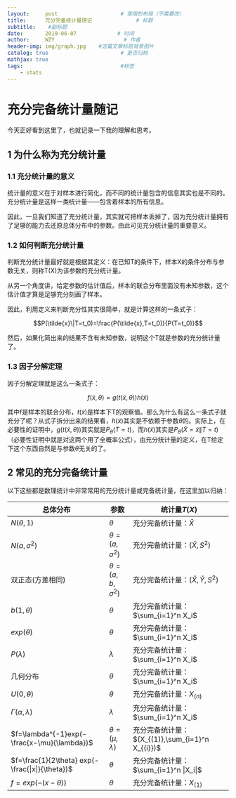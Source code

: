 ```yaml
---
layout:     post                    # 使用的布局（不需要改）
title:      充分完备统计量随记              # 标题 
subtitle:    #副标题
date:       2019-06-07             # 时间
author:     WZY                      # 作者
header-img: img/graph.jpg    #这篇文章标题背景图片
catalog: true                       # 是否归档
mathjax: true
tags:                               #标签
    - stats
--- 
```

# 充分完备统计量随记

今天正好看到这里了，也就记录一下我的理解和思考。

## 1 为什么称为充分统计量

### 1.1 充分统计量的意义

统计量的意义在于对样本进行简化，而不同的统计量包含的信息其实也是不同的。充分统计量是这样一类统计量——包含着样本的所有信息。

因此，一旦我们知道了充分统计量，其实就可把样本丢掉了，因为充分统计量拥有了足够的能力去还原总体分布中的参数。由此可见充分统计量的重要意义。

### 1.2 如何判断充分统计量

判断充分统计量最好就是根据其定义：在已知T的条件下，样本X的条件分布与参数无关，则称T(X)为该参数的充分统计量。

从另一个角度讲，给定参数的估计值后，样本的联合分布里面没有未知参数，这个估计值才算是足够充分刻画了样本。

因此，利用定义来判断充分性其实很简单，就是计算这样的一条式子：

$$P(\tilde{x}\|T=t_0)=\frac{P(\tilde{x},T=t_0)}{P(T=t_0)}$$

然后，如果化简出来的结果不含有未知参数，说明这个T就是参数的充分统计量了。

### 1.3 因子分解定理

因子分解定理就是这么一条式子：

$$f(\tilde{x},\theta)=g(t(\tilde{x},\theta))h(\tilde{x})$$

其中f是样本的联合分布，$t(\tilde{x})$是样本下T的观察值。那么为什么有这么一条式子就充分了呢？从式子拆分出来的结果看，$h(\tilde{x})$其实是不依赖于参数$\theta$的。实际上，在必要性的证明中，$g(t(\tilde{x},\theta))$其实就是$P_{\theta}(T=t)$，而$h(\tilde{x})$其实是$P_{\theta}(\tilde{X}=\tilde{x}\|T=t)$（必要性证明中就是对这两个用了全概率公式），由充分统计量的定义，在T给定下这个东西自然是与参数$\theta$无关的了。

## 2 常见的充分完备统计量

以下这些都是数理统计中非常常用的充分统计量或完备统计量，在这里加以归纳：

| 总体分布 | 参数 | 统计量$T(X)$ |
|---|---|---|
|$N(\theta,1)$|$\theta$|充分完备统计量：$\bar{X}$|
|$N(a,\sigma^2)$|$\theta=(a,\sigma^2)$|充分完备统计量：$(\bar{X},S^2)$|
|双正态(方差相同)|$\theta=(a,b,\sigma^2)$|充分完备统计量：$(\bar{X},\bar{Y},S^2)$|
|$b(1,\theta)$|$\theta$|充分完备统计量：$\sum_{i=1}^n X_i$|
|$exp(\theta)$|$\theta$|充分完备统计量：$\sum_{i=1}^n X_i$|
|$P(\lambda)$|$\lambda$|充分完备统计量：$\sum_{i=1}^n X_i$|
|几何分布|$\theta$|充分完备统计量：$\sum_{i=1}^n X_i$|
|$U(0,\theta)$|$\theta$|充分完备统计量：$X_{(n)}$|
|$\Gamma(\alpha,\lambda)$|$\lambda$|充分完备统计量：$\sum_{i=1}^n X_i$|
|$f=\lambda^{-1}exp(-\frac{x-\mu}{\lambda})$|$\theta=(\mu,\lambda)$|充分完备统计量：$(X_{(1)},\sum_{i=1}^n X_{(i)})$|
|$f=\frac{1}{2\theta} exp(-\frac{\|x\|}{\theta})$|$\theta$|充分完备统计量：$\sum_{i=1}^n \|X_i\|$|
|$f=exp(-(x-\theta))$|$\theta$|充分完备统计量：$X_{(1)}$|
